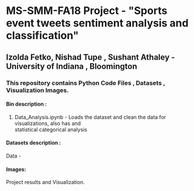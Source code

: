 #  MS-SMM-FA18 Project - "Sports event tweets sentiment analysis and classification"
## Izolda Fetko, Nishad Tupe , Sushant Athaley - University of Indiana , Bloomington 
### This repository contains Python Code Files , Datasets , Visualization Images. 

#### Bin description :

1.  Data_Analysis.ipynb - Loads the dataset and clean the data for visualizations, also has and  
statistical categorical analysis 
  
#### Datasets description :
Data - 

#### Images:
Project results and Visualization.  
